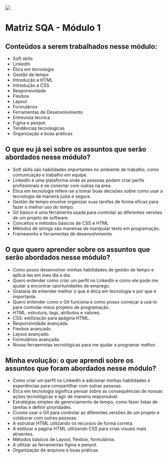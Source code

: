 ![](https://i.imgur.com/xG74tOh.png)

# Matriz SQA - Módulo 1

## Conteúdos a serem trabalhados nesse módulo:

- Soft skills
- LinkedIn
- Ética em tecnologia
- Gestão de tempo
- Introdução a HTML
- Introdução a CSS
- Responsividade
- Flexbox
- Layout
- Formulários
- Ferramentas de Desenvolvimento
- Entrevista técnica
- Figma e penpot
- Tendências tecnologicas
- Organização e boas práticas

## O que eu já sei sobre os assuntos que serão abordados nesse módulo?

- Soft skills são habilidades importantes no ambiente de trabalho, como comunicação e trabalho em equipe.
- LinkedIn é uma plataforma onde as pessoas podem criar perfis profissionais e se conectar com outras na área.
- Ética em tecnologia refere-se a tomar boas decisões sobre como usar a tecnologia de maneira justa e segura.
- Gestão de tempo envolve organizar suas tarefas de forma eficaz para fazer o melhor uso do tempo.
- Git básico é uma ferramenta usada para controlar as diferentes versões de um projeto de software.
- Conceitos e métodos básicos de CSS e HTML
- Métodos de strings são maneiras de manipular texto em programação.
- Frameworks e ferramentas de desenvolvimento

## O que quero aprender sobre os assuntos que serão abordados nesse módulo?

- Como posso desenvolver minhas habilidades de gestão de tempo e aplicá-las em meu dia a dia.
- Quero entender como criar um perfil no LinkedIn e como ele pode me ajudar a encontrar oportunidades de emprego.
- Gostaria de entender melhor o que é ética em tecnologia e por que é importante.
- Quero entender como o Git funciona e como posso começar a usá-lo para controlar meus projetos de programação.
- HTML: estrutura, tags, atributos e valores.
- CSS: estilização para apágina HTML.
- Responsividade avançada.
- Flexbox avançado.
- Layout avançado.
- Formulários avançada.
- Novas ferraemntas tecnológicas para me ajudar a programar melhor.

## Minha evolução: o que aprendi sobre os assuntos que foram abordados nesse módulo?

- Como criar um perfil no LinkedIn e adicionar minhas habilidades e experiências para compartilhar com outras pessoas.
- Ética em tecnologia significa pensar sobre as consequências de nossas ações tecnológicas e agir de maneira responsável.
- Estratégias simples de gerenciamento de tempo, como fazer listas de tarefas e definir prioridades.
- Ccomo usar o Git para controlar as diferentes versões de um projeto e colaborar com outras pessoas.
- A estrutrar HTML utilizando os recursos de forma correta.
- A estilizar a página HTML utilizando CSS para crias visuais mais atraentes.
- Métodos básicos de Layout, flexbox, formulários.
- A utilizar as ferramentas figma e penpot.
- Organização de arquivos e boas práticas
